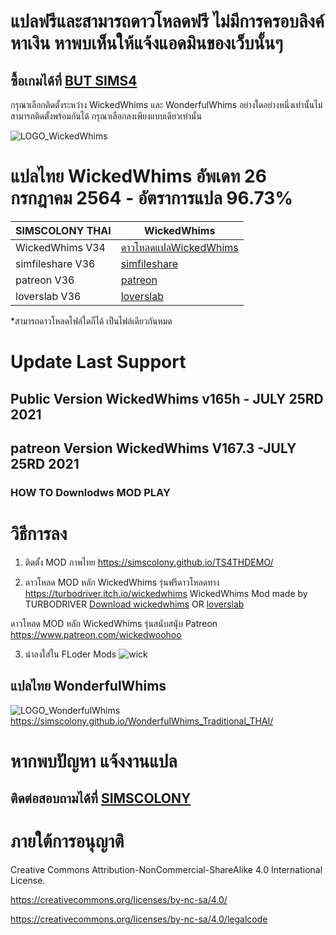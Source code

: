 
# แปลฟรีและสามารถดาวโหลดฟรี ไม่มีการครอบลิงค์หาเงิน หาพบเห็นให้แจ้งแอดมินของเว็บนั้นๆ
## ซื้อเกมได้ที่ [BUT SIMS4](https://www.cdkeys.com/pc/games/the-sims-4-standard-edition-pc-cd-key-origin?mw_aref=simscolony)

กรุณาเลือกติดตั้งระหว่าง WickedWhims และ WonderfulWhims อย่างใดอย่างหนึ่งเท่านั้นไม่สามารถติดตั้งพร้อมกันได้
กรุณาเลือกลงเพียงแบบเดียวเท่านั้น

![LOGO_WickedWhims](https://img.itch.zone/aW1nLzMzMDExODAucG5n/original/mSNqg3.png)

# แปลไทย WickedWhims อัพเดท 26 กรกฎาคม 2564 - อัตราการแปล 96.73%

| SIMSCOLONY THAI| WickedWhims|
| ------------- | ------------- |
| WickedWhims V34| [ดาวโหลดแปลWickedWhims](https://github.com/simscolony/WickedWhims_Traditional_THAI/raw/master/%5BSIMSCOLONY%5DWickedWhims_TH_V36.package) |
| simfileshare V36| [simfileshare](http://www.simfileshare.net/download/2615211/) |
| patreon V36| [patreon]() |
| loverslab V36| [loverslab](https://www.loverslab.com/files/file/5755-sims-4-wickedwhims-thai-locallization-support-v165e%C2%A0-june-10th-2021/) |

*สามารถดาวโหลดไฟล์ใดก็ได้ เป็นไฟล์เดียวกันหมด
# Update Last Support 
## Public Version WickedWhims v165h - JULY 25RD 2021
##  patreon Version WickedWhim﻿s V167.3 -JULY 25RD 2021
### HOW TO Downlodws MOD PLAY 

# วิธีการลง
1. ติดตั้ง MOD ภาพไทย
https://simscolony.github.io/TS4THDEMO/

2. ดาวโหลด MOD หลัก WickedWhims  รุ่นฟรีดาวโหลดทาง
https://turbodriver.itch.io/wickedwhims
WickedWhims Mod made by TURBODRIVER   [Download wickedwhims](https://wickedwhimsmod.com/download/) OR
[loverslab](https://www.loverslab.com/files/file/5755-sims-4-thai-translation-for-wickedwhims-435140c-16-april-2019/)


ดาวโหลด MOD หลัก WickedWhims  รุ่นสนับสนุับ
Patreon https://www.patreon.com/wickedwoohoo


3. นำลงใส่ใน FLoder Mods
![wick](https://i.imgur.com/yzwIcAP.jpg)


## แปลไทย WonderfulWhims

![LOGO_WonderfulWhims](https://img.itch.zone/aW1nLzQyNjc4NDEucG5n/original/bivTAu.png)
https://simscolony.github.io/WonderfulWhims_Traditional_THAI/


# หากพบปัญหา แจ้งงานแปล
## ติดต่อสอบถามได้ที่ [SIMSCOLONY](https://www.facebook.com/SimsColony/)

# ภายใต้การอนุญาติ 

Creative Commons Attribution-NonCommercial-ShareAlike 4.0 International License.

https://creativecommons.org/licenses/by-nc-sa/4.0/

https://creativecommons.org/licenses/by-nc-sa/4.0/legalcode

